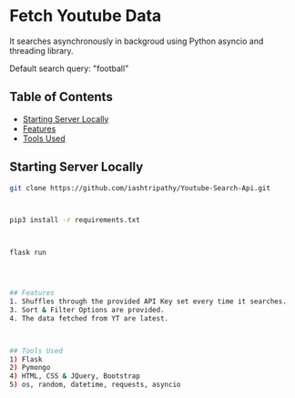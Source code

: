 # Fetch Youtube Data



It searches asynchronously in backgroud using Python asyncio and threading library.

Default search query: "football"


## Table of Contents

-   [Starting Server Locally](#startingserverlocally)
-   [Features](#features)
-   [Tools Used](#toolsused)


## Starting Server Locally
```bash
git clone https://github.com/iashtripathy/Youtube-Search-Api.git



pip3 install -r requirements.txt



flask run 




## Features
1. Shuffles through the provided API Key set every time it searches.
3. Sort & Filter Options are provided.
4. The data fetched from YT are latest.



## Tools Used
1) Flask
2) Pymongo
4) HTML, CSS & JQuery, Bootstrap
5) os, random, datetime, requests, asyncio








